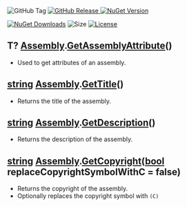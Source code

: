 ![GitHub Tag](https://img.shields.io/github/v/tag/TJC-Tools/TJC.AssemblyExtensions) [![GitHub Release](https://img.shields.io/github/v/release/TJC-Tools/TJC.AssemblyExtensions)
](https://github.com/TJC-Tools/TJC.AssemblyExtensions/releases/latest) [![NuGet Version](https://img.shields.io/nuget/v/TJC.AssemblyExtensions)](https://www.nuget.org/packages/TJC.AssemblyExtensions)

[![NuGet Downloads](https://img.shields.io/nuget/dt/TJC.AssemblyExtensions)](https://www.nuget.org/packages/TJC.AssemblyExtensions) ![Size](https://img.shields.io/github/repo-size/TJC-Tools/TJC.AssemblyExtensions) [![License](https://img.shields.io/github/license/TJC-Tools/TJC.AssemblyExtensions.svg)](LICENSE)

## T? [Assembly](https://learn.microsoft.com/en-us/dotnet/api/system.reflection.assembly?view=net-8.0).[GetAssemblyAttribute](./TJC.AssemblyExtensions/Attributes/AttributeExtensions.cs)()
- Used to get attributes of an assembly.

## [string](https://learn.microsoft.com/en-us/dotnet/api/system.string?view=net-8.0) [Assembly](https://learn.microsoft.com/en-us/dotnet/api/system.reflection.assembly?view=net-8.0).[GetTitle](./TJC.AssemblyExtensions/Attributes/CommonAttributesExtensions.cs)()
- Returns the title of the assembly.

## [string](https://learn.microsoft.com/en-us/dotnet/api/system.string?view=net-8.0) [Assembly](https://learn.microsoft.com/en-us/dotnet/api/system.reflection.assembly?view=net-8.0).[GetDescription](./TJC.AssemblyExtensions/Attributes/CommonAttributesExtensions.cs)()
- Returns the description of the assembly.

## [string](https://learn.microsoft.com/en-us/dotnet/api/system.string?view=net-8.0) [Assembly](https://learn.microsoft.com/en-us/dotnet/api/system.reflection.assembly?view=net-8.0).[GetCopyright](./TJC.AssemblyExtensions/Attributes/CommonAttributesExtensions.cs)([bool](https://learn.microsoft.com/en-us/dotnet/csharp/language-reference/builtin-types/bool) replaceCopyrightSymbolWithC = false)
- Returns the copyright of the assembly.
- Optionally replaces the copyright symbol with `(C)`
